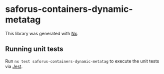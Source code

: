 # saforus-containers-dynamic-metatag

This library was generated with [Nx](https://nx.dev).

## Running unit tests

Run `nx test saforus-containers-dynamic-metatag` to execute the unit tests via [Jest](https://jestjs.io).
